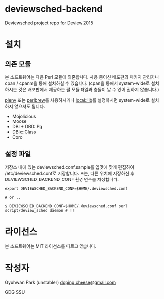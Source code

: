 # deviewsched-backend

Deviewsched project repo for Deview 2015 

# 설치

## 의존 모듈

본 소프트웨어는 다음 Perl 모듈에 의존합니다. 사용 중이신 배포판의 패키지 관리자나 cpan / cpanm을 통해 설치하실 수 있습니다. (cpan을 통해서 system-wide로 설치하시는 것은 배포판에서 제공하는 펄 모듈 파일과 충돌이 날 수 있어 권하지 않습니다.)

[plenv](https://github.com/tokuhirom/plenv) 또는 [perlbrew](http://perlbrew.pl/)를 사용하시거나 [local::lib](https://metacpan.org/pod/local::lib)를 설정하시면 system-wide로 설치하지 않으셔도 됩니다.

- Mojolicious
- Moose
- DBI + DBD::Pg
- DBIx::Class
- Coro

## 설정 파일

저장소 내에 있는 deviewsched.conf.sample를 입맛에 맞게 편집하여 /etc/deviewsched.conf로 저장합니다.
또는, 다른 위치에 저장하신 후 DEVIEWSCHED\_BACKEND\_CONF 환경 변수를 지정합니다.

    export DEVIEWSCHED_BACKEND_CONF=$HOME/.deviewsched.conf
    
    # or ..
    
    $ DEVIEWSCHED_BACKEND_CONF=$HOME/.deviewsched.conf perl script/deview_sched daemon # !!

# 라이선스

본 소프트웨어는 MIT 라이선스를 따르고 있습니다. 

# 작성자 

Gyuhwan Park (unstabler) <doping.cheese@gmail.com>

GDG SSU
